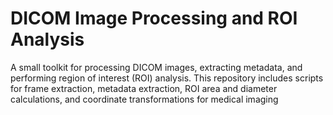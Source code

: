 # DICOM Image Processing and ROI Analysis
  A small toolkit for processing DICOM images, extracting metadata, and performing region of interest (ROI) analysis. This repository includes scripts for frame extraction, metadata extraction, ROI area and diameter calculations, and coordinate transformations for medical imaging
